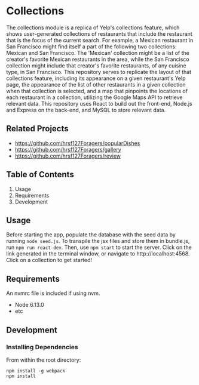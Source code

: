 # Collections

The collections module is a replica of Yelp's collections feature, which shows user-generated collections
of restaurants that include the restaurant that is the focus of the current search. For example, a Mexican
restaurant in San Francisco might find itself a part of the following two collections: Mexican and San Francisco.
The 'Mexican' collection might be a list of the creator's favorite Mexican restaurants in the area, while the
San Francisco collection might include that creator's favorite restaurants, of any cuisine type, in San Francisco.
This repository serves to replicate the layout of that collections feature, including its appearance on a given
restaurant's Yelp page, the appearance of the list of other restaurants in a given collection when that collection
is selected, and a map that pinpoints the locations of each restaurant in a collection, utilizing the Google Maps API
to retrieve relevant data. This repository uses React to build out the front-end, Node.js and Express on the back-end,
and MySQL to store relevant data.

## Related Projects

* https://github.com/hrsf127Foragers/popularDishes
* https://github.com/hrsf127Foragers/gallery
* https://github.com/hrsf127Foragers/review

## Table of Contents

1. Usage
2. Requirements
3. Development

## Usage

Before starting the app, populate the database with the seed data by running ```node seed.js```. To transpile the jsx files
and store them in bundle.js, run ```npm run react-dev```. Then, use ```npm start``` to start the server. Click on the link
generated in the terminal window, or navigate to http://localhost:4568. Click on a collection to get started!

## Requirements

An nvmrc file is included if using nvm.

* Node 6.13.0
* etc

## Development

### Installing Dependencies
From within the root directory:

```
npm install -g webpack
npm install
```



